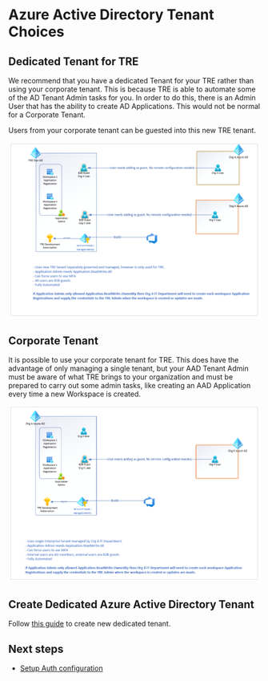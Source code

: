 # Azure Active Directory Tenant Choices

## Dedicated Tenant for TRE

We recommend that you have a dedicated Tenant for your TRE rather than using your corporate tenant. This is because TRE is able to automate some of the AD Tenant Admin tasks for you. In order to do this, there is an Admin User that has the ability to create AD Applications. This would not be normal for a Corporate Tenant.

Users from your corporate tenant can be guested into this new TRE tenant.

[![TRE Tenant](../../assets/tre-tenant.png)](../../assets/tre-tenant.png)

## Corporate Tenant

It is possible to use your corporate tenant for TRE. This does have the advantage of only managing a single tenant, but your AAD Tenant Admin must be aware of what TRE brings to your organization and must be prepared to carry out some admin tasks, like creating an AAD Application every time a new Workspace is created.

[![TRE Tenant](../../assets/corp-tenant.png)](../../assets/corp-tenant.png)

## Create Dedicated Azure Active Directory Tenant

Follow [this guide](https://learn.microsoft.com/en-us/azure/active-directory/fundamentals/active-directory-access-create-new-tenant) to create new dedicated tenant.

## Next steps

* [Setup Auth configuration](./setup-auth-entities.md)
